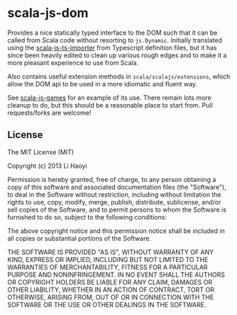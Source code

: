 scala-js-dom
============

Provides a nice statically typed interface to the DOM such that it can be called from Scala code without resorting to `js.Dynamic`. Initially translated using the [scala-js-ts-importer](https://github.com/sjrd/scala-js-ts-importer) from Typescript definition files, but it has since been heavily edited to clean up various rough edges and to make it a more pleasant experience to use from Scala.

Also contains useful extension methods in `scala/scalajs/extensions`, which allow the DOM api to be used in a more idiomatic and fluent way.

See [scala-js-games](https://github.com/lihaoyi/scala-js-games) for an example of its use. There remain lots more cleanup to do, but this should be a reasonable place to start from. Pull requests/forks are welcome!

License
-------

The MIT License (MIT)

Copyright (c) 2013 Li Haoyi

Permission is hereby granted, free of charge, to any person obtaining a copy
of this software and associated documentation files (the "Software"), to deal
in the Software without restriction, including without limitation the rights
to use, copy, modify, merge, publish, distribute, sublicense, and/or sell
copies of the Software, and to permit persons to whom the Software is
furnished to do so, subject to the following conditions:

The above copyright notice and this permission notice shall be included in
all copies or substantial portions of the Software.

THE SOFTWARE IS PROVIDED "AS IS", WITHOUT WARRANTY OF ANY KIND, EXPRESS OR
IMPLIED, INCLUDING BUT NOT LIMITED TO THE WARRANTIES OF MERCHANTABILITY,
FITNESS FOR A PARTICULAR PURPOSE AND NONINFRINGEMENT. IN NO EVENT SHALL THE
AUTHORS OR COPYRIGHT HOLDERS BE LIABLE FOR ANY CLAIM, DAMAGES OR OTHER
LIABILITY, WHETHER IN AN ACTION OF CONTRACT, TORT OR OTHERWISE, ARISING FROM,
OUT OF OR IN CONNECTION WITH THE SOFTWARE OR THE USE OR OTHER DEALINGS IN
THE SOFTWARE.
